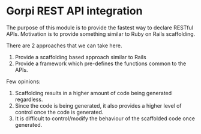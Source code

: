# Gorpi REST API integration

The purpose of this module is to provide the fastest
way to declare RESTful APIs. Motivation is to provide
something similar to Ruby on Rails scaffolding.

There are 2 approaches that we can take here.
1. Provide a scaffolding based approach similar to Rails
2. Provide a framework which pre-defines the functions common
to the APIs.


Few opinions:
1. Scaffolding results in a higher amount of code being generated
regardless.
2. Since the code is being generated, it also
provides a higher level of control once the code is generated.
3. It is difficult to control/modify the behaviour of the scaffolded
code once generated.
